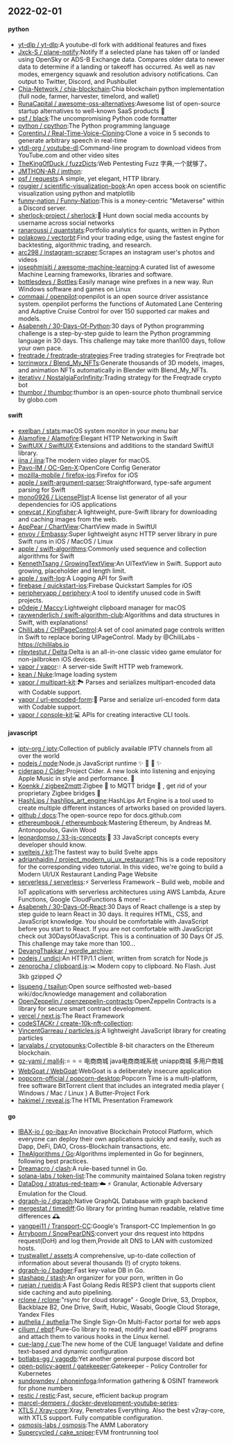 ## 2022-02-01

#### python
* [yt-dlp / yt-dlp](https://github.com/yt-dlp/yt-dlp):A youtube-dl fork with additional features and fixes
* [Jxck-S / plane-notify](https://github.com/Jxck-S/plane-notify):Notify If a selected plane has taken off or landed using OpenSky or ADS-B Exchange data. Compares older data to newer data to determine if a landing or takeoff has occurred. As well as nav modes, emergency squawk and resolution advisory notifications. Can output to Twitter, Discord, and Pushbullet
* [Chia-Network / chia-blockchain](https://github.com/Chia-Network/chia-blockchain):Chia blockchain python implementation (full node, farmer, harvester, timelord, and wallet)
* [RunaCapital / awesome-oss-alternatives](https://github.com/RunaCapital/awesome-oss-alternatives):Awesome list of open-source startup alternatives to well-known SaaS products
🚀
* [psf / black](https://github.com/psf/black):The uncompromising Python code formatter
* [python / cpython](https://github.com/python/cpython):The Python programming language
* [CorentinJ / Real-Time-Voice-Cloning](https://github.com/CorentinJ/Real-Time-Voice-Cloning):Clone a voice in 5 seconds to generate arbitrary speech in real-time
* [ytdl-org / youtube-dl](https://github.com/ytdl-org/youtube-dl):Command-line program to download videos from YouTube.com and other video sites
* [TheKingOfDuck / fuzzDicts](https://github.com/TheKingOfDuck/fuzzDicts):Web Pentesting Fuzz 字典,一个就够了。
* [JMTHON-AR / jmthon](https://github.com/JMTHON-AR/jmthon):
* [psf / requests](https://github.com/psf/requests):A simple, yet elegant, HTTP library.
* [rougier / scientific-visualization-book](https://github.com/rougier/scientific-visualization-book):An open access book on scientific visualization using python and matplotlib
* [funny-nation / Funny-Nation](https://github.com/funny-nation/Funny-Nation):This is a money-centric "Metaverse" within a Discord server.
* [sherlock-project / sherlock](https://github.com/sherlock-project/sherlock):🔎
Hunt down social media accounts by username across social networks
* [ranaroussi / quantstats](https://github.com/ranaroussi/quantstats):Portfolio analytics for quants, written in Python
* [polakowo / vectorbt](https://github.com/polakowo/vectorbt):Find your trading edge, using the fastest engine for backtesting, algorithmic trading, and research.
* [arc298 / instagram-scraper](https://github.com/arc298/instagram-scraper):Scrapes an instagram user's photos and videos
* [josephmisiti / awesome-machine-learning](https://github.com/josephmisiti/awesome-machine-learning):A curated list of awesome Machine Learning frameworks, libraries and software.
* [bottlesdevs / Bottles](https://github.com/bottlesdevs/Bottles):Easily manage wine prefixes in a new way. Run Windows software and games on Linux
* [commaai / openpilot](https://github.com/commaai/openpilot):openpilot is an open source driver assistance system. openpilot performs the functions of Automated Lane Centering and Adaptive Cruise Control for over 150 supported car makes and models.
* [Asabeneh / 30-Days-Of-Python](https://github.com/Asabeneh/30-Days-Of-Python):30 days of Python programming challenge is a step-by-step guide to learn the Python programming language in 30 days. This challenge may take more than100 days, follow your own pace.
* [freqtrade / freqtrade-strategies](https://github.com/freqtrade/freqtrade-strategies):Free trading strategies for Freqtrade bot
* [torrinworx / Blend_My_NFTs](https://github.com/torrinworx/Blend_My_NFTs):Generate thousands of 3D models, images, and animation NFTs automatically in Blender with Blend_My_NFTs.
* [iterativv / NostalgiaForInfinity](https://github.com/iterativv/NostalgiaForInfinity):Trading strategy for the Freqtrade crypto bot
* [thumbor / thumbor](https://github.com/thumbor/thumbor):thumbor is an open-source photo thumbnail service by globo.com

#### swift
* [exelban / stats](https://github.com/exelban/stats):macOS system monitor in your menu bar
* [Alamofire / Alamofire](https://github.com/Alamofire/Alamofire):Elegant HTTP Networking in Swift
* [SwiftUIX / SwiftUIX](https://github.com/SwiftUIX/SwiftUIX):Extensions and additions to the standard SwiftUI library.
* [iina / iina](https://github.com/iina/iina):The modern video player for macOS.
* [Pavo-IM / OC-Gen-X](https://github.com/Pavo-IM/OC-Gen-X):OpenCore Config Generator
* [mozilla-mobile / firefox-ios](https://github.com/mozilla-mobile/firefox-ios):Firefox for iOS
* [apple / swift-argument-parser](https://github.com/apple/swift-argument-parser):Straightforward, type-safe argument parsing for Swift
* [mono0926 / LicensePlist](https://github.com/mono0926/LicensePlist):A license list generator of all your dependencies for iOS applications
* [onevcat / Kingfisher](https://github.com/onevcat/Kingfisher):A lightweight, pure-Swift library for downloading and caching images from the web.
* [AppPear / ChartView](https://github.com/AppPear/ChartView):ChartView made in SwiftUI
* [envoy / Embassy](https://github.com/envoy/Embassy):Super lightweight async HTTP server library in pure Swift runs in iOS / MacOS / Linux
* [apple / swift-algorithms](https://github.com/apple/swift-algorithms):Commonly used sequence and collection algorithms for Swift
* [KennethTsang / GrowingTextView](https://github.com/KennethTsang/GrowingTextView):An UITextView in Swift. Support auto growing, placeholder and length limit.
* [apple / swift-log](https://github.com/apple/swift-log):A Logging API for Swift
* [firebase / quickstart-ios](https://github.com/firebase/quickstart-ios):Firebase Quickstart Samples for iOS
* [peripheryapp / periphery](https://github.com/peripheryapp/periphery):A tool to identify unused code in Swift projects.
* [p0deje / Maccy](https://github.com/p0deje/Maccy):Lightweight clipboard manager for macOS
* [raywenderlich / swift-algorithm-club](https://github.com/raywenderlich/swift-algorithm-club):Algorithms and data structures in Swift, with explanations!
* [ChiliLabs / CHIPageControl](https://github.com/ChiliLabs/CHIPageControl):A set of cool animated page controls written in Swift to replace boring UIPageControl. Mady by @ChiliLabs - https://chililabs.io
* [rileytestut / Delta](https://github.com/rileytestut/Delta):Delta is an all-in-one classic video game emulator for non-jailbroken iOS devices.
* [vapor / vapor](https://github.com/vapor/vapor):💧
A server-side Swift HTTP web framework.
* [kean / Nuke](https://github.com/kean/Nuke):Image loading system
* [vapor / multipart-kit](https://github.com/vapor/multipart-kit):🏞
Parses and serializes multipart-encoded data with Codable support.
* [vapor / url-encoded-form](https://github.com/vapor/url-encoded-form):📝
Parse and serialize url-encoded form data with Codable support.
* [vapor / console-kit](https://github.com/vapor/console-kit):💻
APIs for creating interactive CLI tools.

#### javascript
* [iptv-org / iptv](https://github.com/iptv-org/iptv):Collection of publicly available IPTV channels from all over the world
* [nodejs / node](https://github.com/nodejs/node):Node.js JavaScript runtime
✨
🐢
🚀
✨
* [ciderapp / Cider](https://github.com/ciderapp/Cider):Project Cider. A new look into listening and enjoying Apple Music in style and performance.
🚀
* [Koenkk / zigbee2mqtt](https://github.com/Koenkk/zigbee2mqtt):Zigbee
🐝
to MQTT bridge
🌉
, get rid of your proprietary Zigbee bridges
🔨
* [HashLips / hashlips_art_engine](https://github.com/HashLips/hashlips_art_engine):HashLips Art Engine is a tool used to create multiple different instances of artworks based on provided layers.
* [github / docs](https://github.com/github/docs):The open-source repo for docs.github.com
* [ethereumbook / ethereumbook](https://github.com/ethereumbook/ethereumbook):Mastering Ethereum, by Andreas M. Antonopoulos, Gavin Wood
* [leonardomso / 33-js-concepts](https://github.com/leonardomso/33-js-concepts):📜
33 JavaScript concepts every developer should know.
* [sveltejs / kit](https://github.com/sveltejs/kit):The fastest way to build Svelte apps
* [adrianhajdin / project_modern_ui_ux_restaurant](https://github.com/adrianhajdin/project_modern_ui_ux_restaurant):This is a code repository for the corresponding video tutorial. In this video, we're going to build a Modern UI/UX Restaurant Landing Page Website
* [serverless / serverless](https://github.com/serverless/serverless):⚡
Serverless Framework – Build web, mobile and IoT applications with serverless architectures using AWS Lambda, Azure Functions, Google CloudFunctions & more! –
* [Asabeneh / 30-Days-Of-React](https://github.com/Asabeneh/30-Days-Of-React):30 Days of React challenge is a step by step guide to learn React in 30 days. It requires HTML, CSS, and JavaScript knowledge. You should be comfortable with JavaScript before you start to React. If you are not comfortable with JavaScript check out 30DaysOfJavaScript. This is a continuation of 30 Days Of JS. This challenge may take more than 100…
* [DevangThakkar / wordle_archive](https://github.com/DevangThakkar/wordle_archive):
* [nodejs / undici](https://github.com/nodejs/undici):An HTTP/1.1 client, written from scratch for Node.js
* [zenorocha / clipboard.js](https://github.com/zenorocha/clipboard.js):✂️
Modern copy to clipboard. No Flash. Just 3kb gzipped
📋
* [lisupeng / tsailun](https://github.com/lisupeng/tsailun):Open source selfhosted web-based wiki/doc/knowledge management and collaboration
* [OpenZeppelin / openzeppelin-contracts](https://github.com/OpenZeppelin/openzeppelin-contracts):OpenZeppelin Contracts is a library for secure smart contract development.
* [vercel / next.js](https://github.com/vercel/next.js):The React Framework
* [codeSTACKr / create-10k-nft-collection](https://github.com/codeSTACKr/create-10k-nft-collection):
* [VincentGarreau / particles.js](https://github.com/VincentGarreau/particles.js):A lightweight JavaScript library for creating particles
* [larvalabs / cryptopunks](https://github.com/larvalabs/cryptopunks):Collectible 8-bit characters on the Ethereum blockchain.
* [gz-yami / mall4j](https://github.com/gz-yami/mall4j):⭐️
⭐️
⭐️
电商商城 java电商商城系统 uniapp商城 多用户商城
* [WebGoat / WebGoat](https://github.com/WebGoat/WebGoat):WebGoat is a deliberately insecure application
* [popcorn-official / popcorn-desktop](https://github.com/popcorn-official/popcorn-desktop):Popcorn Time is a multi-platform, free software BitTorrent client that includes an integrated media player ( Windows / Mac / Linux ) A Butter-Project Fork
* [hakimel / reveal.js](https://github.com/hakimel/reveal.js):The HTML Presentation Framework

#### go
* [IBAX-io / go-ibax](https://github.com/IBAX-io/go-ibax):An innovative Blockchain Protocol Platform, which everyone can deploy their own applications quickly and easily, such as Dapp, DeFi, DAO, Cross-Blockchain transactions, etc.
* [TheAlgorithms / Go](https://github.com/TheAlgorithms/Go):Algorithms implemented in Go for beginners, following best practices.
* [Dreamacro / clash](https://github.com/Dreamacro/clash):A rule-based tunnel in Go.
* [solana-labs / token-list](https://github.com/solana-labs/token-list):The community maintained Solana token registry
* [DataDog / stratus-red-team](https://github.com/DataDog/stratus-red-team):☁️
⚡
Granular, Actionable Adversary Emulation for the Cloud.
* [dgraph-io / dgraph](https://github.com/dgraph-io/dgraph):Native GraphQL Database with graph backend
* [mergestat / timediff](https://github.com/mergestat/timediff):Go library for printing human readable, relative time differences
🕰️
* [yangpei11 / Transport-CC](https://github.com/yangpei11/Transport-CC):Google's Transport-CC Implemention In go
* [Arryboom / SnowPearDNS](https://github.com/Arryboom/SnowPearDNS):convert your dns request into httpdns request(DoH) and log them,Provide alt DNS to LAN with customized hosts.
* [trustwallet / assets](https://github.com/trustwallet/assets):A comprehensive, up-to-date collection of information about several thousands (!) of crypto tokens.
* [dgraph-io / badger](https://github.com/dgraph-io/badger):Fast key-value DB in Go.
* [stashapp / stash](https://github.com/stashapp/stash):An organizer for your porn, written in Go
* [rueian / rueidis](https://github.com/rueian/rueidis):A Fast Golang Redis RESP3 client that supports client side caching and auto pipelining.
* [rclone / rclone](https://github.com/rclone/rclone):"rsync for cloud storage" - Google Drive, S3, Dropbox, Backblaze B2, One Drive, Swift, Hubic, Wasabi, Google Cloud Storage, Yandex Files
* [authelia / authelia](https://github.com/authelia/authelia):The Single Sign-On Multi-Factor portal for web apps
* [cilium / ebpf](https://github.com/cilium/ebpf):Pure-Go library to read, modify and load eBPF programs and attach them to various hooks in the Linux kernel.
* [cue-lang / cue](https://github.com/cue-lang/cue):The new home of the CUE language! Validate and define text-based and dynamic configuration
* [botlabs-gg / yagpdb](https://github.com/botlabs-gg/yagpdb):Yet another general purpose discord bot
* [open-policy-agent / gatekeeper](https://github.com/open-policy-agent/gatekeeper):Gatekeeper - Policy Controller for Kubernetes
* [sundowndev / phoneinfoga](https://github.com/sundowndev/phoneinfoga):Information gathering & OSINT framework for phone numbers
* [restic / restic](https://github.com/restic/restic):Fast, secure, efficient backup program
* [marcel-dempers / docker-development-youtube-series](https://github.com/marcel-dempers/docker-development-youtube-series):
* [XTLS / Xray-core](https://github.com/XTLS/Xray-core):Xray, Penetrates Everything. Also the best v2ray-core, with XTLS support. Fully compatible configuration.
* [osmosis-labs / osmosis](https://github.com/osmosis-labs/osmosis):The AMM Laboratory
* [Supercycled / cake_sniper](https://github.com/Supercycled/cake_sniper):EVM frontrunning tool
